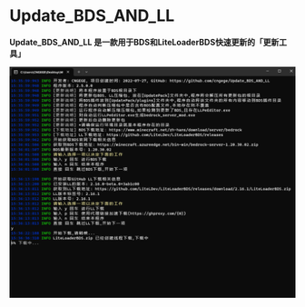 # Update_BDS_AND_LL

**Update_BDS_AND_LL 是一款用于BDS和LiteLoaderBDS快速更新的「更新工具」**

![Reveal](https://github.com/cngege/Update_BDS_AND_LL/blob/master/.github/img/reveal.png?raw=true")

